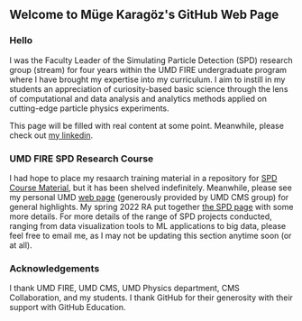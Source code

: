 ## Welcome to Müge Karagöz's GitHub Web Page


### Hello

I was the Faculty Leader of the Simulating Particle Detection (SPD) research group (stream) for four years within the UMD FIRE undergraduate program where I have brought my expertise into my curriculum.
I aim to instill in my students an appreciation of curiosity-based basic science through the lens of computational and data analysis and analytics methods applied on cutting-edge particle physics experiments.

This page will be filled with real content at some point. Meanwhile, please check out [my linkedin](https://www.linkedin.com/in/mugekaragoz/).

### UMD FIRE SPD Research Course

I had hope to place my resaarch training material in a repository for [SPD Course Material](https://github.com/karagozm/FIRE-SPD-Course-Resources), but it has been shelved indefinitely. Meanwhile, please see my personal UMD [web page](http://hepcms-hn.umd.edu/~karagozm/) (generously provided by UMD CMS group) for general highlights. My spring 2022 RA put together [the SPD page](https://firespd.wixsite.com/2022) with some more details. For more details of the range of SPD projects conducted, ranging from data visualization tools to ML applications to big data, please feel free to email me, as I may not be updating this section  anytime soon (or at all). 


### Acknowledgements

I thank UMD FIRE, UMD CMS, UMD Physics department, CMS Collaboration, and my students. I thank GitHub for their generosity with their support with GitHub Education.

